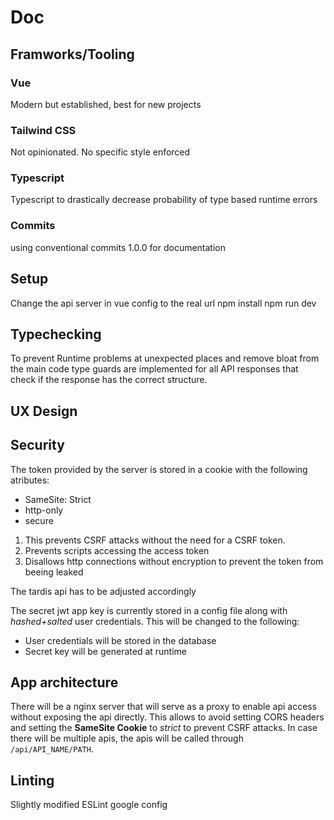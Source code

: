 # Doc

## Framworks/Tooling

### Vue

Modern but established, best for new projects

### Tailwind CSS

Not opinionated. No specific style enforced

### Typescript

Typescript to drastically decrease probability of type based runtime errors

### Commits

using conventional commits 1.0.0 for documentation

## Setup

Change the api server in vue config to the real url
npm install
npm run dev

## Typechecking

To prevent Runtime problems at unexpected places and remove bloat from the main code type guards are implemented for all API responses that check if the response has the correct structure.

## UX Design


## Security

The token provided by the server is stored in a cookie with the following atributes: 

- SameSite: Strict
- http-only
- secure

1. This prevents CSRF attacks without the need for a CSRF token.
2. Prevents scripts accessing the access token
3. Disallows http connections without encryption to prevent the token from beeing leaked

The tardis api has to be adjusted accordingly

The secret jwt app key is currently stored in a config file along with *hashed+salted* user credentials. This will be changed to the following:

- User credentials will be stored in the database
- Secret key will be generated at runtime

## App architecture

There will be a nginx server that will serve as a proxy to enable api access without exposing the api directly. 
This allows to avoid setting CORS headers and setting the **SameSite Cookie** to *strict* to prevent CSRF attacks.
In case there will be multiple apis, the apis will be called through `/api/API_NAME/PATH`.


## Linting

Slightly modified ESLint google config